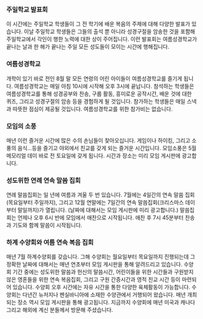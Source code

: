 ### 주일학교 발표회

이 시간에는 주일학교 학생들이 그 전 학기에 배운 복음의 주제에 대해 다양한 발표가 있습니다. 이날 주일학교 학생들은 그들의 출석 뿐 아니라 성경구절을 암송한 것을 포함해 주일학교에서 각인이 행한 노력에 대한 상이 주어집니다. 이런 발표회는 여름성경학교가 끝나는 날과 한 해가 끝나는 주일 모든 성도들이 모이는 시간에 행해집니다. 


### 여름성경학교

개학이 있기 바로 전인 8월 말 모든 연령의 어린 아이들이 여름성경학교를 즐기게 됩니다. 여름성경학교는 매일 아침 10시에 시작해 오후 3시에 끝납니다. 참석하는 학생들은 여름성경학교를 통해 성경공부와 찬송, 구룹 활동, 흥미로운 공작시간, 배운 것에 대한 퀴즈, 그리고 성경구절의 암송 등을 경험하게 될 것입니다. 참가하는 학생들은 매일 스낵과 따뜻한 점심이 제공될 것입니다. 여름성경학교를 위한 참가비는 없습니다. 

### 모임의 소풍

매년 이런 즐거운 시간에 많은 수의 손님들이 찾아오십니다. 게임이나 하이킹, 그리고 소풍의 음식...등을 즐기고 야외에서 친교를 갖게 되는 즐거운 시간입니다. 모임소풍은 5월 메모리얼 데이 바로 전 토요일에 갖게 됩니다. 시간과 장소는 미리 모임 게시판에 광고합니다. 

### 성도위한 연례 연속 말씀 집회

연례 말씀집회는 일 년에 여름과 겨울 두 번 있습니다. 7월에는 4일간의 연속 말씀 집회(목요일부터 주일까지), 그리고 12월 연말에는 7일간의 연속 말씀집회(크리스마스 데이부터 말일까지)가 열립니다. (날짜에 대해서는 모임 게시판에 미리 광고합니다.) 말씀집회는 언제나 오후 6시 반에 모임에서 애찬으로 시작됩니다. 애찬 후 7시 45분부터 찬송과 기도와 함께 말씀이 시작됩니다. 

### 하계 수양회와 여름 연속 복음 집회

매년 7월 하계수양회를 갖습니다. 그해 수양회는 월요일부터 목요일까지 진행되는데 그 정확한 날짜에 대해서는 매년 연초부터 모임 게시판을 통해 알려드리고 있습니다. 수양회 기간 중에는 성도위한 말씀과 헌신의 말씀시간, 어린이들을 위한 시간들과 구원받지 않은 영혼들을 위한 연속 복음집회, 그리고 구원 간증시간과 영적 친교 시간 등이 마련되어 있습니다. 수양회 오후 시간에는 자유 시간을 통한 다양한 육체활동이 가능합니다. 수양회는 다년간 뉴저지나 펜실바니아에 소재한 수양관에서 거행되어 왔습니다. 매년 개최되는 장소 역시 모임 게시판을 통해 광고됩니다. 지금까지 수양회에 매년 미국과 캐나다 그리고 해외에 계신 분들께서 방문해 주셨습니다.
